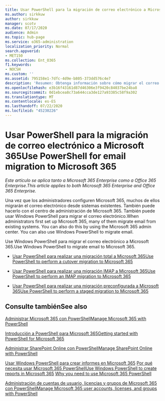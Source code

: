 ```yaml
---
title: Usar PowerShell para la migración de correo electrónico a Microsoft 365
ms.author: sirkkuw
author: sirkkuw
manager: scotv
ms.date: 07/17/2020
audience: Admin
ms.topic: hub-page
ms.service: o365-administration
localization_priority: Normal
search.appverid:
- MET150
ms.collection: Ent_O365
f1.keywords:
- NOCSH
ms.custom: ''
ms.assetid: 795158e1-7dfc-4d9e-b805-373dd576c4e7
description: 'Resumen: Obtenga información sobre cómo migrar el correo electrónico a Microsoft 365 mediante Windows PowerShell.'
ms.openlocfilehash: e3b16f43161d87d46306e3f9420c84037be24ba8
ms.sourcegitcommit: 0d1ebcea8c73a644cca3de127a93385c58f9a302
ms.translationtype: MT
ms.contentlocale: es-ES
ms.lasthandoff: 07/22/2020
ms.locfileid: "45230226"
---
```

# <a name="use-powershell-for-email-migration-to-microsoft-365"></a><span data-ttu-id="1b0f0-103">Usar PowerShell para la migración de correo electrónico a Microsoft 365</span><span class="sxs-lookup"><span data-stu-id="1b0f0-103">Use PowerShell for email migration to Microsoft 365</span></span>

<span data-ttu-id="1b0f0-104">*Este artículo se aplica tanto a Microsoft 365 Enterprise como a Office 365 Enterprise.*</span><span class="sxs-lookup"><span data-stu-id="1b0f0-104">*This article applies to both Microsoft 365 Enterprise and Office 365 Enterprise.*</span></span>

<span data-ttu-id="1b0f0-p101">Una vez que los administradores configuren Microsoft 365, muchos de ellos migrarán el correo electrónico desde sistemas existentes. También puede hacerlo con el centro de administración de Microsoft 365. También puede usar Windows PowerShell para migrar el correo electrónico.</span><span class="sxs-lookup"><span data-stu-id="1b0f0-p101">When administrators first set up Microsoft 365, many of them migrate email from existing systems. You can also do this by using the Microsoft 365 admin center. You can also use Windows PowerShell to migrate email.</span></span>
  
<span data-ttu-id="1b0f0-108">Use Windows PowerShell para migrar el correo electrónico a Microsoft 365.</span><span class="sxs-lookup"><span data-stu-id="1b0f0-108">Use Windows PowerShell to migrate email to Microsoft 365.</span></span> 
  
- [<span data-ttu-id="1b0f0-109">Usar PowerShell para realizar una migración total a Microsoft 365</span><span class="sxs-lookup"><span data-stu-id="1b0f0-109">Use PowerShell to perform a cutover migration to Microsoft 365</span></span>](use-powershell-to-perform-a-cutover-migration-to-office-365.md)
    
- [<span data-ttu-id="1b0f0-110">Usar PowerShell para realizar una migración IMAP a Microsoft 365</span><span class="sxs-lookup"><span data-stu-id="1b0f0-110">Use PowerShell to perform an IMAP migration to Microsoft 365</span></span>](use-powershell-to-perform-an-imap-migration-to-office-365.md)
    
- [<span data-ttu-id="1b0f0-111">Usar PowerShell para realizar una migración preconfigurada a Microsoft 365</span><span class="sxs-lookup"><span data-stu-id="1b0f0-111">Use PowerShell to perform a staged migration to Microsoft 365</span></span>](use-powershell-to-perform-a-staged-migration-to-office-365.md)
    
## <a name="see-also"></a><span data-ttu-id="1b0f0-112">Consulte también</span><span class="sxs-lookup"><span data-stu-id="1b0f0-112">See also</span></span>

[<span data-ttu-id="1b0f0-113">Administrar Microsoft 365 con PowerShell</span><span class="sxs-lookup"><span data-stu-id="1b0f0-113">Manage Microsoft 365 with PowerShell</span></span>](manage-office-365-with-office-365-powershell.md)
  
[<span data-ttu-id="1b0f0-114">Introducción a PowerShell para Microsoft 365</span><span class="sxs-lookup"><span data-stu-id="1b0f0-114">Getting started with PowerShell for Microsoft 365</span></span>](getting-started-with-office-365-powershell.md)
  
[<span data-ttu-id="1b0f0-115">Administrar SharePoint Online con PowerShell</span><span class="sxs-lookup"><span data-stu-id="1b0f0-115">Manage SharePoint Online with PowerShell</span></span>](manage-sharepoint-online-with-office-365-powershell.md)
  
<span data-ttu-id="1b0f0-116">[Usar Windows PowerShell para crear informes en Microsoft 365](use-windows-powershell-to-create-reports-in-office-365.md) 
 [Por qué necesita usar Microsoft 365 PowerShell](why-you-need-to-use-office-365-powershell.md)</span><span class="sxs-lookup"><span data-stu-id="1b0f0-116">[Use Windows PowerShell to create reports in Microsoft 365](use-windows-powershell-to-create-reports-in-office-365.md)
[Why you need to use Microsoft 365 PowerShell](why-you-need-to-use-office-365-powershell.md)</span></span>
  
[<span data-ttu-id="1b0f0-117">Administración de cuentas de usuario, licencias y grupos de Microsoft 365 con PowerShell</span><span class="sxs-lookup"><span data-stu-id="1b0f0-117">Manage Microsoft 365 user accounts, licenses, and groups with PowerShell</span></span>](manage-user-accounts-and-licenses-with-office-365-powershell.md)

